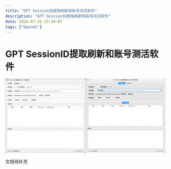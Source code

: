 ```yaml
---
title: "GPT SessionID提取刷新和账号测活软件"
description: "GPT SessionID提取刷新和账号测活软件"
date: 2024-07-16 23:40:07
tags: ["OpenAI"]
---
```


# GPT SessionID提取刷新和账号测活软件

![img](./1721146277.png)

文档待补充